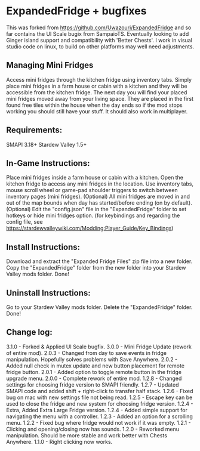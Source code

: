 # ExpandedFridge  + bugfixes

This was forked from https://github.com/Uwazouri/ExpandedFridge and so far contains the UI Scale bugix from SampaioTS. Eventually looking to add Ginger island support and compatibility with 'Better Chests'.
I work in visual studio code on linux, to build on other platforms may well need adjustments.

## Managing Mini Fridges
Access mini fridges through the kitchen fridge using inventory tabs. Simply place mini fridges in a farm house or cabin with a kitchen and they will be accessible from the kitchen fridge. The next day you will find your placed mini fridges moved away from your living space. They are placed in the first found free tiles within the house when the day ends so if the mod stops working you should still have your stuff. It should also work in multiplayer.

## Requirements:
SMAPI 3.18+
Stardew Valley 1.5+

## In-Game Instructions:
Place mini fridges inside a farm house or cabin with a kitchen.
Open the kitchen fridge to access any mini fridges in the location.
Use inventory tabs, mouse scroll wheel or game-pad shoulder triggers to switch between inventory pages (mini fridges).
(Optional) All mini fridges are moved in and out of the map bounds when day has started/before ending (on by default).
(Optional) Edit the "config.json" file in the "ExpandedFridge" folder to set hotkeys or hide mini fridges option.
(for keybindings and regarding the config file, see https://stardewvalleywiki.com/Modding:Player_Guide/Key_Bindings)

## Install Instructions:
Download and extract the "Expanded Fridge Files" zip file into a new folder.
Copy the "ExpandedFridge" folder from the new folder into your Stardew Valley mods folder.
Done!

## Uninstall Instructions:
Go to your Stardew Valley mods folder.
Delete the "ExpandedFridge" folder.
Done!

## Change log:
3.1.0 ﻿- Forked & Applied UI Scale bugfix.
3.0.0 ﻿- Mini Fridge Update (rework of entire mod).
2.0.3 ﻿- Changed from day to save events in fridge manipulation. Hopefully solves problems with Save Anywhere.
2.0.2 ﻿- Added null check in mutex update and new button placement for remote fridge button.
2.0.1 ﻿- Added option to toggle remote button in the fridge upgrade menu.
2.0.0 ﻿- Complete rework of entire mod.
1.2.8 ﻿- Changed settings for choosing fridge version to SMAPI friendly.
1.2.7 ﻿- Updated SMAPI code and added shift + right-click to transfer half stack.
1.2.6 ﻿- Fixed bug on mac with new settings file not being read.
1.2.5 ﻿- Escape key can be used to close the fridge and new system for choosing fridge version.
1.2.4 ﻿- Extra, Added Extra Large Fridge version.
1.2.4 ﻿- Added simple support for navigating the menu with a controller.
1.2.3 ﻿- Added an option for a scrolling menu.
1.2.2 ﻿- Fixed bug where fridge would not work if it was empty.
1.2.1 ﻿- Clicking and opening/closing now has sounds.
1.2.0 ﻿- Reworked menu manipulation. Should be more stable and work better with Chests Anywhere.
1.1.0  ﻿- Right clicking now works.

